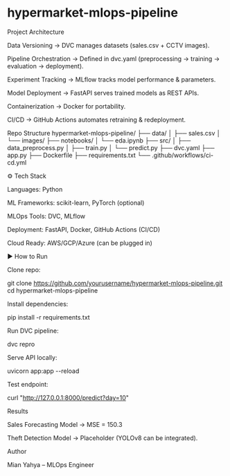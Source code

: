 # hypermarket-mlops-pipeline

Project Architecture

Data Versioning → DVC manages datasets (sales.csv + CCTV images).

Pipeline Orchestration → Defined in dvc.yaml (preprocessing → training → evaluation → deployment).

Experiment Tracking → MLflow tracks model performance & parameters.

Model Deployment → FastAPI serves trained models as REST APIs.

Containerization → Docker for portability.

CI/CD → GitHub Actions automates retraining & redeployment.

 Repo Structure
hypermarket-mlops-pipeline/
├── data/
│   ├── sales.csv
│   └── images/
├── notebooks/
│   └── eda.ipynb
├── src/
│   ├── data_preprocess.py
│   ├── train.py
│   └── predict.py
├── dvc.yaml
├── app.py
├── Dockerfile
├── requirements.txt
└── .github/workflows/ci-cd.yml

⚙️ Tech Stack

Languages: Python

ML Frameworks: scikit-learn, PyTorch (optional)

MLOps Tools: DVC, MLflow

Deployment: FastAPI, Docker, GitHub Actions (CI/CD)

Cloud Ready: AWS/GCP/Azure (can be plugged in)

▶️ How to Run

Clone repo:

git clone https://github.com/yourusername/hypermarket-mlops-pipeline.git
cd hypermarket-mlops-pipeline


Install dependencies:

pip install -r requirements.txt


Run DVC pipeline:

dvc repro


Serve API locally:

uvicorn app:app --reload


Test endpoint:

curl "http://127.0.0.1:8000/predict?day=10"

Results 

Sales Forecasting Model → MSE = 150.3

Theft Detection Model → Placeholder (YOLOv8 can be integrated).

Author

Mian Yahya – MLOps Engineer
